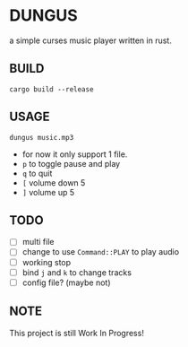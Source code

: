 # DUNGUS
a simple curses music player written in rust.

## BUILD
```shell
cargo build --release
```

## USAGE
```shell
dungus music.mp3
```
- for now it only support 1 file.
- `p` to toggle pause and play
- `q` to quit
- `[` volume down 5
- `]` volume up 5

## TODO
- [ ] multi file
- [ ] change to use `Command::PLAY` to play audio
- [ ] working stop
- [ ] bind `j` and `k` to change tracks
- [ ] config file? (maybe not)

## NOTE
This project is still Work In Progress!
